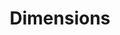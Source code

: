 ---
bigquery: https://console.cloud.google.com/bigquery?p=covid-19-dimensions-ai&page=table&d=data&t=publications
contributors: Digital Science, https://www.digital-science.com/
cost: Free for personal, non-commercial use.
description: Dimensions contains more than 100 million publications, ranging from
  articles published in scholarly journals, books and book chapters, to preprints
  and conference proceedings. All publications are contextualized with linked data
  sets, funding, publications, patents, clinical trials, and policy documents. You
  can also view associated categories, funders, institutions, and researcher profiles.
documentation: https://docs.dimensions.ai/bigquery/index.html
last_edit: Mon, 04 Apr 2022 19:04:00 GMT
location: https://www.dimensions.ai/products/free/
maintained_by: Digital Science, https://www.digital-science.com/
schema_fields: '[''active_years'', ''publication_ids'', ''year'', ''links'', ''brief_title'',
  ''funding_details'', ''assignee_orgs'', ''abstract'', ''research_orgs'', ''category_hrcs_hc'',
  ''mesh_terms'', ''isbn'', ''relationships'', ''repository_name'', ''category_hra'',
  ''book_series_title'', ''funding_currency'', ''created_date'', ''investigators'',
  ''funding_nzd'', ''start_year'', ''expiration_year'', ''interventions'', ''proceedings_title'',
  ''category_sdg'', ''original_assignee_orgs'', ''citation_string'', ''category_for'',
  ''priority_year'', ''category_hrcs_rac'', ''funding_cad'', ''repository_url'', ''foa_number'',
  ''researcher_ids'', ''altmetrics'', ''id'', ''acronyms'', ''metrics'', ''research_org_city_names'',
  ''date_imported_gbq'', ''clinical_trial_ids'', ''filing_date'', ''resulting_publication_doi'',
  ''pages'', ''citations_count'', ''source_id'', ''funding_gbp'', ''date_modified'',
  ''original_title'', ''ipcr'', ''current_assignee_orgs'', ''associated_publication_pmid'',
  ''patent_ids'', ''conference'', ''organisation_details'', ''associated_publication_id'',
  ''associated_publication_arxiv_id'', ''funding_usd'', ''granted_year'', ''funder_countries'',
  ''filing_status'', ''publisher'', ''date_print'', ''category_rcdc'', ''citations'',
  ''category_icrp_cso'', ''embargo_date'', ''license'', ''issue'', ''gender'', ''grant_number'',
  ''aliases'', ''parent_id'', ''legal_events'', ''arxiv_id'', ''concepts'', ''end_date'',
  ''legal_status'', ''associated_publication_doi'', ''mesh_headings'', ''linkout'',
  ''funding_aud'', ''language'', ''category_uoa'', ''journal'', ''associated_grant_ids'',
  ''eisbn'', ''types'', ''conditions'', ''labels'', ''end_year'', ''funder_org_cities'',
  ''name'', ''editors'', ''family_members_ids'', ''funding_jpy'', ''original_assignee'',
  ''current_assignee_countries'', ''category_bra'', ''research_org_cities'', ''research_org_state_names'',
  ''journal_lists'', ''publication_year'', ''cpc'', ''priority_date'', ''phase'',
  ''open_access_categories'', ''email_address'', ''established'', ''repository_id'',
  ''volume'', ''expiration_date'', ''funder_org_countries'', ''granted_date'', ''date_normal'',
  ''supporting_grant_ids'', ''research_org_country_names'', ''application_number'',
  ''acronym'', ''external_ids'', ''description'', ''book_title'', ''doi'', ''authors'',
  ''acknowledgements'', ''pmcid'', ''wikipedia_url'', ''funding_chf'', ''categories'',
  ''family_count'', ''cited_by_ids'', ''subtitles'', ''pmid'', ''filing_year'', ''funder_org_state_codes'',
  ''date'', ''funder_org_acronyms'', ''original_assignee_countries'', ''reference_ids'',
  ''funding_amount'', ''title'', ''research_org_state_codes'', ''inventor_names'',
  ''address'', ''kind'', ''date_online'', ''registry'', ''assignee_countries'', ''start_date'',
  ''category_icrp_ct'', ''funder_orgs'', ''funding_cny'', ''original_abstract'', ''type'',
  ''funding_eur'', ''open_access_categories_v2'', ''publication_date'', ''funder_org'',
  ''jurisdiction'', ''status'', ''date_inserted'', ''resulting_publication_ids'',
  ''family_id'', ''research_org_countries'', ''current_assignee'']'
shortname: dimensions
tags:
- scholarly literature
- patents
- funding
- clinical trials
- academic profiles
terms_of_use: 'Use of both the Dimensions COVID-19 dataset and full Dimensions dataset
  are subject to the Dimensions Terms of use: https://www.dimensions.ai/policies-terms-legal '
title: Dimensions
uuid: dcff88bd-fe6b-4fdb-8159-809bf9d7bc1c
---